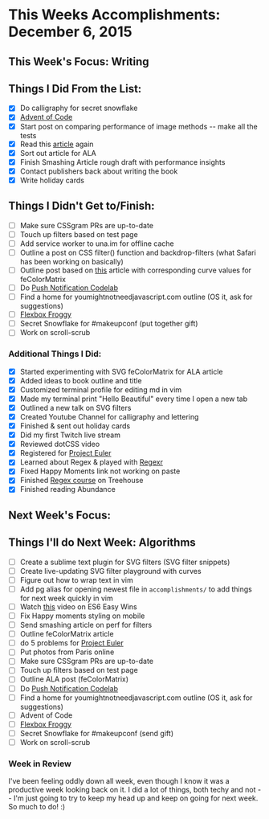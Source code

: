 # This Weeks Accomplishments: December 6, 2015

## This Week's Focus: Writing

## Things I Did From the List:

- [x] Do calligraphy for secret snowflake
- [x] [Advent of Code](http://adventofcode.com/)
- [x] Start post on comparing performance of image methods -- make all the tests
- [x] Read this [article](https://docs.webplatform.org/wiki/svg/tutorials/smarter_svg_filters) again
- [x] Sort out article for ALA
- [x] Finish Smashing Article rough draft with performance insights
- [x] Contact publishers back about writing the book
- [x] Write holiday cards

## Things I Didn't Get to/Finish:

- [ ] Make sure CSSgram PRs are up-to-date
- [ ] Touch up filters based on test page
- [ ] Add service worker to una.im for offline cache
- [ ] Outline a post on CSS filter() function and backdrop-filters (what Safari has been working on basically)
- [ ] Outline post based on [this](https://docs.webplatform.org/wiki/svg/tutorials/smarter_svg_filters) article with corresponding curve values for feColorMatrix
- [ ] Do [Push Notification Codelab](https://www.code-labs.io/codelabs/push-notifications/index.html?index=..%2F..%2Findex#0)
- [ ] Find a home for youmightnotneedjavascript.com outline (OS it, ask for suggestions)
- [ ] [Flexbox Froggy](http://flexboxfroggy.com/)
- [ ] Secret Snowflake for #makeupconf (put together gift)
- [ ] Work on scroll-scrub

### Additional Things I Did:

- [x] Started experimenting with SVG feColorMatrix for ALA article
- [x] Added ideas to book outline and title
- [x] Customized terminal profile for editing md in vim
- [x] Made my terminal print "Hello Beautiful" every time I open a new tab
- [x] Outlined a new talk on SVG filters
- [x] Created Youtube Channel for calligraphy and lettering
- [x] Finished & sent out holiday cards
- [x] Did my first Twitch live stream
- [x] Reviewed dotCSS video
- [x] Registered for [Project Euler](https://projecteuler.net/)
- [x] Learned about Regex & played with [Regexr](http://regexr.com/)
- [x] Fixed Happy Moments link not working on paste
- [x] Finished [Regex course](http://campus.codeschool.com/courses/breaking-the-ice-with-regular-expressions) on Treehouse
- [x] Finished reading Abundance

## Next Week's Focus:

## Things I'll do Next Week: Algorithms

- [ ] Create a sublime text plugin for SVG filters (SVG filter snippets)
- [ ] Create live-updating SVG filter playground with curves
- [ ] Figure out how to wrap text in vim
- [ ] Add pg alias for opening newest file in `accomplishments/` to add things for next week quickly in vim
- [ ] Watch [this](https://www.youtube.com/watch?v=3QOh955yh0Y&feature=youtu.be&a) video on ES6 Easy Wins
- [ ] Fix Happy moments styling on mobile
- [ ] Send smashing article on perf for filters
- [ ] Outline feColorMatrix article
- [ ] do 5 problems for [Project Euler](https://projecteuler.net/)
- [ ] Put photos from Paris online
- [ ] Make sure CSSgram PRs are up-to-date
- [ ] Touch up filters based on test page
- [ ] Outline ALA post (feColorMatrix)
- [ ] Do [Push Notification Codelab](https://www.code-labs.io/codelabs/push-notifications/index.html?index=..%2F..%2Findex#0)
- [ ] Find a home for youmightnotneedjavascript.com outline (OS it, ask for suggestions)
- [ ] Advent of Code
- [ ] [Flexbox Froggy](http://flexboxfroggy.com/)
- [ ] Secret Snowflake for #makeupconf (send gift)
- [ ] Work on scroll-scrub

### Week in Review

I've been feeling oddly down all week, even though I know it was a productive week looking back on it. I did a lot of things, both techy and not -- I'm just going to try to keep my head up and keep on going for next week. So much to do! :)
